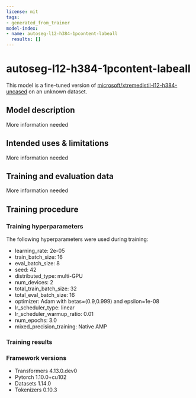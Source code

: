 ```yaml
---
license: mit
tags:
- generated_from_trainer
model-index:
- name: autoseg-l12-h384-1pcontent-labeall
  results: []
---
```


<!-- This model card has been generated automatically according to the information the Trainer had access to. You
should probably proofread and complete it, then remove this comment. -->

# autoseg-l12-h384-1pcontent-labeall

This model is a fine-tuned version of [microsoft/xtremedistil-l12-h384-uncased](https://huggingface.co/microsoft/xtremedistil-l12-h384-uncased) on an unknown dataset.

## Model description

More information needed

## Intended uses & limitations

More information needed

## Training and evaluation data

More information needed

## Training procedure

### Training hyperparameters

The following hyperparameters were used during training:
- learning_rate: 2e-05
- train_batch_size: 16
- eval_batch_size: 8
- seed: 42
- distributed_type: multi-GPU
- num_devices: 2
- total_train_batch_size: 32
- total_eval_batch_size: 16
- optimizer: Adam with betas=(0.9,0.999) and epsilon=1e-08
- lr_scheduler_type: linear
- lr_scheduler_warmup_ratio: 0.01
- num_epochs: 3.0
- mixed_precision_training: Native AMP

### Training results



### Framework versions

- Transformers 4.13.0.dev0
- Pytorch 1.10.0+cu102
- Datasets 1.14.0
- Tokenizers 0.10.3
